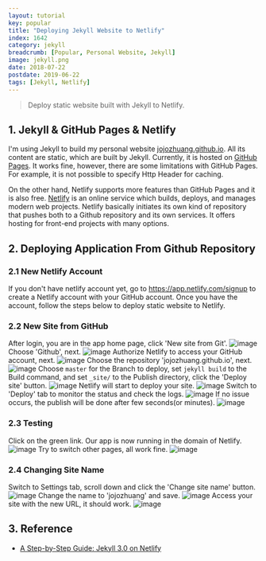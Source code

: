 ```yaml
---
layout: tutorial
key: popular
title: "Deploying Jekyll Website to Netlify"
index: 1642
category: jekyll
breadcrumb: [Popular, Personal Website, Jekyll]
image: jekyll.png
date: 2018-07-22
postdate: 2019-06-22
tags: [Jekyll, Netlify]
---
```


> Deploy static website built with Jekyll to Netlify.

## 1. Jekyll & GitHub Pages & Netlify
I'm using Jekyll to build my personal website [jojozhuang.github.io](jojozhuang.github.io). All its content are static, which are built by Jekyll. Currently, it is hosted on [GitHub Pages](https://pages.github.com/). It works fine, however, there are some limitations with GitHub Pages. For example, it is not possible to specify Http Header for caching.

On the other hand, Netlify supports more features than GitHub Pages and it is also free. [Netlify](https://www.netlify.com/) is an online service which builds, deploys, and manages modern web projects.  Netlify basically initiates its own kind of repository that pushes both to a Github repository and its own services. It offers hosting for front-end projects with many options.

## 2. Deploying Application From Github Repository
### 2.1 New Netlify Account
If you don't have netlify account yet, go to https://app.netlify.com/signup to create a Netlify account with your GitHub account. Once you have the account, follow the steps below to deploy static website to Netlify.
### 2.2 New Site from GitHub
After login, you are in the app home page, click 'New site from Git'.
![image](/public/images/jekyll/1642/app.png)
Choose 'Github', next.
![image](/public/images/jekyll/1642/newsite.png)
Authorize Netlify to access your GitHub account, next.
![image](/public/images/jekyll/1642/authorize.png)
Choose the repository 'jojozhuang.github.io', next.
![image](/public/images/jekyll/1642/repository.png)
Choose `master` for the Branch to deploy, set `jekyll build` to the Build command, and set `_site/` to the Publish directory, click the 'Deploy site' button.
![image](/public/images/jekyll/1642/options.png)
Netlify will start to deploy your site.
![image](/public/images/jekyll/1642/inprogress.png)
Switch to 'Deploy' tab to monitor the status and check the logs.
![image](/public/images/jekyll/1642/monitor.png)
If no issue occurs, the publish will be done after few seconds(or minutes).
![image](/public/images/jekyll/1642/published.png)
### 2.3 Testing
Click on the green link. Our app is now running in the domain of Netlify.
![image](/public/images/jekyll/1642/homepage.png)
Try to switch other pages, all work fine.
![image](/public/images/jekyll/1642/portfolio.png)
### 2.4 Changing Site Name
Switch to Settings tab, scroll down and click the 'Change site name' button.
![image](/public/images/jekyll/1642/settings.png)
Change the name to 'jojozhuang' and save.
![image](/public/images/jekyll/1642/changename.png)
Access your site with the new URL, it should work.
![image](/public/images/jekyll/1642/newname.png)

## 3. Reference
* [A Step-by-Step Guide: Jekyll 3.0 on Netlify](https://www.netlify.com/blog/2015/10/28/a-step-by-step-guide-jekyll-3.0-on-netlify/)

